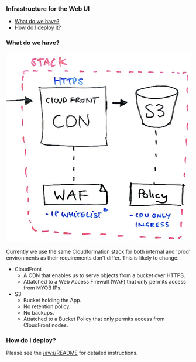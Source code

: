 ### Infrastructure for the Web UI

* [What do we have?](#what-do-we-have)
* [How do I deploy it?](#how-do-i-deploy)

### What do we have?

![web-infra-diagram](images/web-infra-diagram.jpg)

Currently we use the same Cloudformation stack for both internal and 'prod' environments as their requirements don't differ.
This is likely to change.

- CloudFront
    - A CDN that enables us to serve objects from a bucket over HTTPS.
    - Attatched to a Web Access Firewall (WAF) that only permits access from MYOB IPs.
- S3
    - Bucket holding the App.
    - No retention policy.
    - No backups.
    - Attatched to a Bucket Policy that only permits access from CloudFront nodes.

### How do I deploy?

Please see the [/aws/README] for detailed instructions.

[/aws/README]: https://github.com/MYOB-Technology/sme-web/aws/README.md
